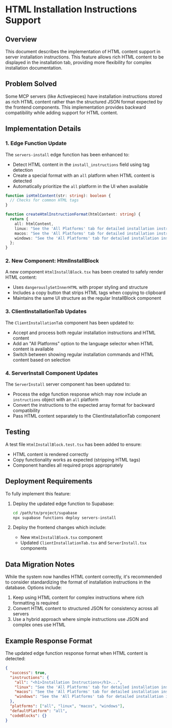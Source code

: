 # HTML Installation Instructions Support

## Overview

This document describes the implementation of HTML content support in server installation instructions. This feature allows rich HTML content to be displayed in the installation tab, providing more flexibility for complex installation documentation.

## Problem Solved

Some MCP servers (like Activepieces) have installation instructions stored as rich HTML content rather than the structured JSON format expected by the frontend components. This implementation provides backward compatibility while adding support for HTML content.

## Implementation Details

### 1. Edge Function Update

The `servers-install` edge function has been enhanced to:

- Detect HTML content in the `install_instructions` field using tag detection
- Create a special format with an `all` platform when HTML content is detected
- Automatically prioritize the `all` platform in the UI when available

```typescript
function isHtmlContent(str: string): boolean {
  // Checks for common HTML tags
}

function createHtmlInstructionFormat(htmlContent: string) {
  return {
    all: htmlContent,
    linux: "See the 'All Platforms' tab for detailed installation instructions.",
    macos: "See the 'All Platforms' tab for detailed installation instructions.",
    windows: "See the 'All Platforms' tab for detailed installation instructions."
  };
}
```

### 2. New Component: HtmlInstallBlock

A new component `HtmlInstallBlock.tsx` has been created to safely render HTML content:

- Uses `dangerouslySetInnerHTML` with proper styling and structure
- Includes a copy button that strips HTML tags when copying to clipboard
- Maintains the same UI structure as the regular InstallBlock component

### 3. ClientInstallationTab Updates

The `ClientInstallationTab` component has been updated to:

- Accept and process both regular installation instructions and HTML content
- Add an "All Platforms" option to the language selector when HTML content is available
- Switch between showing regular installation commands and HTML content based on selection

### 4. ServerInstall Component Updates

The `ServerInstall` server component has been updated to:

- Process the edge function response which may now include an `instructions` object with an `all` platform
- Convert the instructions to the expected array format for backward compatibility
- Pass HTML content separately to the ClientInstallationTab component

## Testing

A test file `HtmlInstallBlock.test.tsx` has been added to ensure:

- HTML content is rendered correctly
- Copy functionality works as expected (stripping HTML tags)
- Component handles all required props appropriately

## Deployment Requirements

To fully implement this feature:

1. Deploy the updated edge function to Supabase:
   ```bash
   cd /path/to/project/supabase
   npx supabase functions deploy servers-install
   ```

2. Deploy the frontend changes which include:
   - New `HtmlInstallBlock.tsx` component
   - Updated `ClientInstallationTab.tsx` and `ServerInstall.tsx` components

## Data Migration Notes

While the system now handles HTML content correctly, it's recommended to consider standardizing the format of installation instructions in the database. Options include:

1. Keep using HTML content for complex instructions where rich formatting is required
2. Convert HTML content to structured JSON for consistency across all servers
3. Use a hybrid approach where simple instructions use JSON and complex ones use HTML

## Example Response Format

The updated edge function response format when HTML content is detected:

```json
{
  "success": true,
  "instructions": {
    "all": "<h1>Installation Instructions</h1>...",
    "linux": "See the 'All Platforms' tab for detailed installation instructions.",
    "macos": "See the 'All Platforms' tab for detailed installation instructions.",
    "windows": "See the 'All Platforms' tab for detailed installation instructions."
  },
  "platforms": ["all", "linux", "macos", "windows"],
  "defaultPlatform": "all",
  "codeBlocks": {}
}
```
